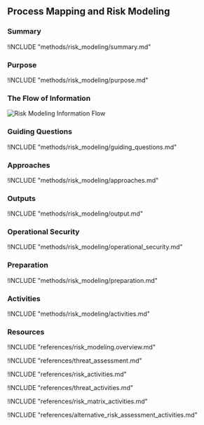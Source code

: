 ## Process Mapping and Risk Modeling

### Summary
!INCLUDE "methods/risk_modeling/summary.md"

### Purpose
!INCLUDE "methods/risk_modeling/purpose.md"

### The Flow of Information
![Risk Modeling Information Flow](images/info_flows/risk_modeling.svg)

### Guiding Questions
!INCLUDE "methods/risk_modeling/guiding_questions.md"

### Approaches
!INCLUDE "methods/risk_modeling/approaches.md"

### Outputs
!INCLUDE "methods/risk_modeling/output.md"

### Operational Security
!INCLUDE "methods/risk_modeling/operational_security.md"

### Preparation
!INCLUDE "methods/risk_modeling/preparation.md"

### Activities
!INCLUDE "methods/risk_modeling/activities.md"

### Resources
<div class="greybox">

!INCLUDE "references/risk_modeling.overview.md"

!INCLUDE "references/threat_assessment.md"

!INCLUDE "references/risk_activities.md"

!INCLUDE "references/threat_activities.md"

!INCLUDE "references/risk_matrix_activities.md"

!INCLUDE "references/alternative_risk_assessment_activities.md"

</div>

